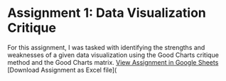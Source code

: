 # Assignment 1: Data Visualization Critique 

For this assignment, I was tasked with identifying the strengths and weaknesses of a given data visualization using the Good Charts critique method and the Good Charts matrix. 
[View Assignment in Google Sheets](https://docs.google.com/spreadsheets/d/1dT4hSPAmbzQP5jiMFWz6yhKa9lW6aaSUR5Fxu6HYL_I/edit?usp=sharing)
[Download Assignment as Excel file](
